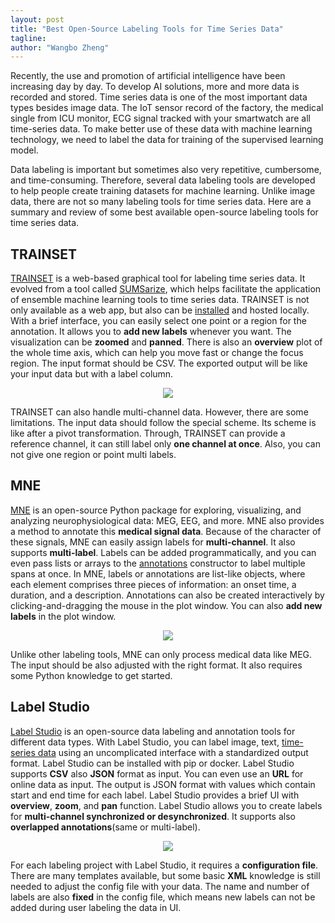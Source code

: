 ```yaml
---
layout: post
title: "Best Open-Source Labeling Tools for Time Series Data"
tagline: 
author: "Wangbo Zheng"
---
```


Recently, the use and promotion of artificial intelligence have been increasing day by day. To develop AI solutions, more and more data is recorded and stored. Time series data is one of the most important data types besides image data. The IoT sensor record of the factory, the medical single from ICU monitor, ECG signal tracked with your smartwatch are all time-series data. To make better use of these data with machine learning technology, we need to label the data for training of the supervised learning model. 

Data labeling is important but sometimes also very repetitive, cumbersome, and time-consuming. Therefore, several data labeling tools are developed to help people create training datasets for machine learning. Unlike image data, there are not so many labeling tools for time series data. Here are a summary and review of some best available open-source labeling tools for time series data.



## TRAINSET

[TRAINSET](https://trainset.geocene.com/) is a web-based graphical tool for labeling time series data. It evolved from a tool called [SUMSarize](https://github.com/geocene/sumsarizer), which helps facilitate the application of ensemble machine learning tools to time series data. TRAINSET is not only available as a web app, but also can be [installed](https://github.com/Geocene/trainset) and hosted locally. With a brief interface, you can easily select one point or a region for the annotation. It allows you to **add new labels** whenever you want. The visualization can be **zoomed** and **panned**. There is also an **overview** plot of the whole time axis, which can help you move fast or change the focus region. The input format should be CSV. The exported output will be like your input data but with a label column.

<p align="center">
<img src="https://raw.githubusercontent.com/Geocene/trainset/master/TRAINSET-GIF.gif">
</p>

TRAINSET can also handle multi-channel data. However, there are some limitations. The input data should follow the special scheme. Its scheme is like after a pivot transformation. Through, TRAINSET can provide a reference channel, it can still label only **one channel at once**. Also, you can not give one region or point multi labels.

## MNE

[MNE](https://mne.tools/dev/index.html) is an open-source Python package for exploring, visualizing, and analyzing neurophysiological data: MEG, EEG, and more. MNE also provides a method to annotate this **medical signal data**. Because of the character of these signals, MNE can easily assign labels for **multi-channel**. It also supports **multi-label**. Labels can be added programmatically, and you can even pass lists or arrays to the [annotations](https://mne.tools/dev/generated/mne.Annotations.html#mne.Annotations) constructor to label multiple spans at once. In MNE, labels or annotations are list-like objects, where each element comprises three pieces of information: an onset time, a duration, and a description. Annotations can also be created interactively by clicking-and-dragging the mouse in the plot window. You can also **add new labels** in the plot window. 

<p align="center">
<img src="https://mne.tools/dev/_images/sphx_glr_plot_30_annotate_raw_003.png">
</p>

Unlike other labeling tools, MNE can only process medical data like MEG. The input should be also adjusted with the right format. It also requires some Python knowledge to get started. 

## Label Studio

[Label Studio](https://labelstud.io/) is an open-source data labeling and annotation tools for different data types. With Label Studio, you can label image, text, [time-series data](https://labelstud.io/blog/release-080-time-series-labeling.html) using an uncomplicated interface with a standardized output format. Label Studio can be installed with pip or docker. Label Studio supports **CSV** also **JSON** format as input. You can even use an **URL** for online data as input. The output is JSON format with values which contain start and end time for each label. Label Studio provides a brief UI with **overview**, **zoom**, and **pan** function. Label Studio allows you to create labels for **multi-channel synchronized or desynchronized**. It supports also **overlapped annotations**(same or multi-label). 

<p align="center">
<img src="https://labelstud.io/images/release-080/zoom.gif">
</p>



For each labeling project with Label Studio, it requires a **configuration file**. There are many templates available, but some basic **XML** knowledge is still needed to adjust the config file with your data. The name and number of labels are also **fixed** in the config file, which means new labels can not be added during user labeling the data in UI. 





